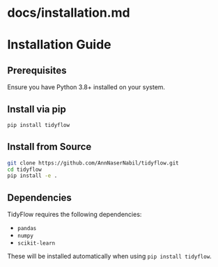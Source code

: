 # docs/installation.md

# Installation Guide

## Prerequisites
Ensure you have Python 3.8+ installed on your system.

## Install via pip
```sh
pip install tidyflow
```

## Install from Source
```sh
git clone https://github.com/AnnNaserNabil/tidyflow.git
cd tidyflow
pip install -e .
```

## Dependencies
TidyFlow requires the following dependencies:
- `pandas`
- `numpy`
- `scikit-learn`

These will be installed automatically when using `pip install tidyflow`.
